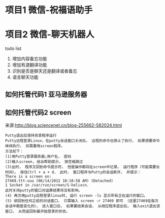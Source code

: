 # 项目1 微信-祝福语助手

# 项目2 微信-聊天机器人
todo list

1. 增加内容备忘功能
2. 增加有道翻译功能
3. 识别是否是聊天还是翻译或者备忘
4. 语言聊天功能










## 如何托管代码1 亚马逊服务器

## 如何托管代码2 screen
来源:http://blog.sciencenet.cn/blog-255662-582024.html
```
Putty退出后保持背景程序运行
Putty远程登录Linux，在putty会话窗口关闭后， 远程的命令也停止了执行， 如果想要命令继续执行， 则需要用screen程序。 
方法如下： 
(1)用Putty登录服务器;用户名， 密码
(2)输入screen, 给出帮助提示， 按空格跳过
(3)此时， 程序又回到命令提示符， 但是操作都将在screen中记录。 运行程序（可能需要长时间）。 按住Ctrl + a + d， 此时， 窗口程序与Putty的会话断开， 并提示： 
There is a screen on:
27469.ttt-uuu (06/14/2012 10:10:58 AM) (Detached)
1 Socket in /var/run/screen/S-helixcn.
此时关闭putty的窗口对运算结果将没有影响。
(4) 再次用putty远程登录linux时, 运行 screen -ls 显示所有正在运行的窗口。
(5) 欲回到任何之前的对话窗口， 只需输入 screen -r 27469 即可 （这里27469在每次会话中都是变化的）， 进入窗口后， 如果要结束会话， 从相应程序退出后， 输入exit退出该窗口， 从而返回到最开始登录的状态。
```

